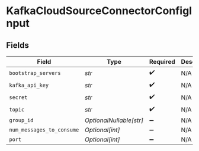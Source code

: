 # KafkaCloudSourceConnectorConfigInput


## Fields

| Field                     | Type                      | Required                  | Description               |
| ------------------------- | ------------------------- | ------------------------- | ------------------------- |
| `bootstrap_servers`       | *str*                     | :heavy_check_mark:        | N/A                       |
| `kafka_api_key`           | *str*                     | :heavy_check_mark:        | N/A                       |
| `secret`                  | *str*                     | :heavy_check_mark:        | N/A                       |
| `topic`                   | *str*                     | :heavy_check_mark:        | N/A                       |
| `group_id`                | *OptionalNullable[str]*   | :heavy_minus_sign:        | N/A                       |
| `num_messages_to_consume` | *Optional[int]*           | :heavy_minus_sign:        | N/A                       |
| `port`                    | *Optional[int]*           | :heavy_minus_sign:        | N/A                       |
